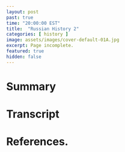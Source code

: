 ```yaml
---
layout: post
past: true
time: "20:00:00 EST"
title:  "Russian History 2"
categories: [ history ]
image: assets/images/cover-default-01A.jpg
excerpt: Page incomplete.
featured: true
hidden: false
---
```


<!-- # Title brainstorm

 -->

<!-- # Exerpt

-->

# Summary

# Transcript

# References.
